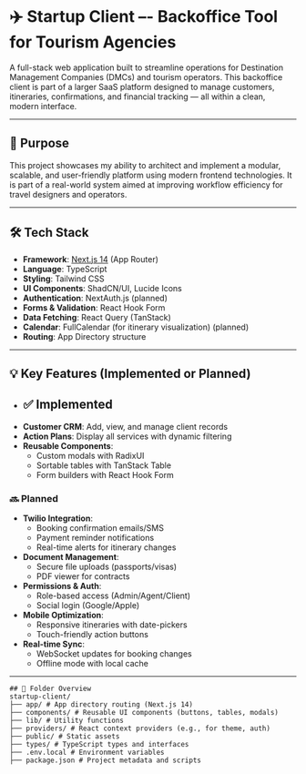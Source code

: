 # ✈️ Startup Client –- Backoffice Tool for Tourism Agencies

A full-stack web application built to streamline operations for Destination Management Companies (DMCs) and tourism operators. This backoffice client is part of a larger SaaS platform designed to manage customers, itineraries, confirmations, and financial tracking — all within a clean, modern interface.

---

## 🎯 Purpose

This project showcases my ability to architect and implement a modular, scalable, and user-friendly platform using modern frontend technologies. It is part of a real-world system aimed at improving workflow efficiency for travel designers and operators.

---

## 🛠 Tech Stack

- **Framework**: [Next.js 14](https://nextjs.org/) (App Router)
- **Language**: TypeScript
- **Styling**: Tailwind CSS
- **UI Components**: ShadCN/UI, Lucide Icons
- **Authentication**: NextAuth.js (planned)
- **Forms & Validation**: React Hook Form
- **Data Fetching**: React Query (TanStack)
- **Calendar**: FullCalendar (for itinerary visualization) (planned)
- **Routing**: App Directory structure

---

## 💡 Key Features (Implemented or Planned)

- ## ✅ Implemented
- **Customer CRM**: Add, view, and manage client records
- **Action Plans**: Display all services with dynamic filtering
- **Reusable Components**: 
  - Custom modals with RadixUI
  - Sortable tables with TanStack Table
  - Form builders with React Hook Form

### 🔜 Planned
- **Twilio Integration**:
  - Booking confirmation emails/SMS
  - Payment reminder notifications
  - Real-time alerts for itinerary changes
- **Document Management**:
  - Secure file uploads (passports/visas)
  - PDF viewer for contracts
- **Permissions & Auth**:
  - Role-based access (Admin/Agent/Client)
  - Social login (Google/Apple)
- **Mobile Optimization**:
  - Responsive itineraries with date-pickers
  - Touch-friendly action buttons
- **Real-time Sync**:
  - WebSocket updates for booking changes
  - Offline mode with local cache

---
```
## 📁 Folder Overview
startup-client/
├── app/ # App directory routing (Next.js 14)
├── components/ # Reusable UI components (buttons, tables, modals)
├── lib/ # Utility functions
├── providers/ # React context providers (e.g., for theme, auth)
├── public/ # Static assets
├── types/ # TypeScript types and interfaces
├── .env.local # Environment variables
├── package.json # Project metadata and scripts



